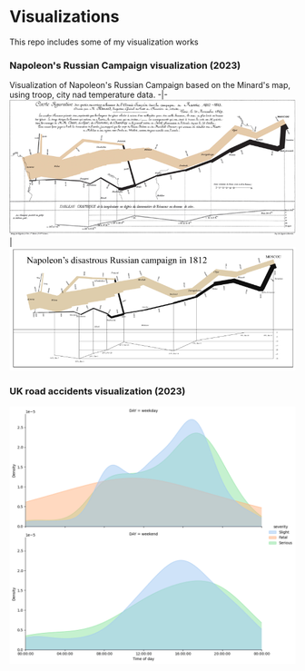 # Visualizations
This repo includes some of my visualization works

### Napoleon's Russian Campaign visualization (2023)
Visualization of Napoleon's Russian Campaign based on the Minard's map, using troop, city nad temperature data. 
-|-
![Napoleon original](./pic/Minard.png)|![Napoleon](./pic/napoleon.png)

### UK road accidents visualization (2023)
![UK road accidents visualization](./pic/UK_acc.png)

### 
